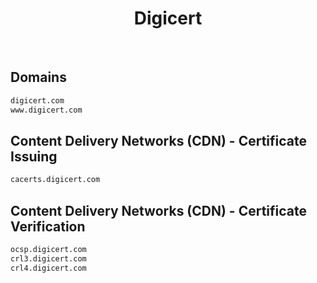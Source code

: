 


<h1 align="center">Digicert</h1>  

<br>

## Domains


```html
digicert.com
www.digicert.com
```  


## Content Delivery Networks (CDN) - Certificate Issuing


```html
cacerts.digicert.com
```  


## Content Delivery Networks (CDN) - Certificate Verification


```html
ocsp.digicert.com
crl3.digicert.com
crl4.digicert.com
```  

